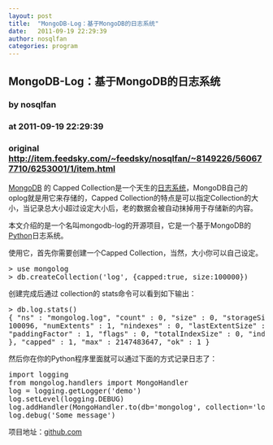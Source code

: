 ```yaml
---
layout: post
title:  "MongoDB-Log：基于MongoDB的日志系统"
date:   2011-09-19 22:29:39
author: nosqlfan
categories: program
---
```


## MongoDB-Log：基于MongoDB的日志系统
### by nosqlfan
### at 2011-09-19 22:29:39
### original <http://item.feedsky.com/~feedsky/nosqlfan/~8149226/560677710/6253001/1/item.html>

<p><span><a href="http://blog.nosqlfan.com/tags/mongodb" title="查看 MongoDB 的全部文章">MongoDB</a></span> 的 Capped Collection是一个天生的<span><a href="http://blog.nosqlfan.com/tags/%e6%97%a5%e5%bf%97%e7%b3%bb%e7%bb%9f" title="查看 日志系统 的全部文章">日志系统</a></span>，MongoDB自己的oplog就是用它来存储的，Capped Collection的特点是可以指定Collection的大小，当记录总大小超过设定大小后，老的数据会被自动抹掉用于存储新的内容。</p>
<p>本文介绍的是一个名叫mongodb-log的开源项目，它是一个基于MongoDB的<span><a href="http://blog.nosqlfan.com/tags/python" title="查看 Python 的全部文章">Python</a></span>日志系统。</p>
<p>使用它，首先你需要创建一个Capped Collection，当然，大小你可以自己设定。</p>
<pre>&gt; use mongolog
&gt; db.createCollection(&#39;log&#39;, {capped:true, size:100000})</pre>
<p>创建完成后通过 collection的 stats命令可以看到如下输出：</p>
<pre>&gt; db.log.stats()
{ &quot;ns&quot; : &quot;mongolog.log&quot;, &quot;count&quot; : 0, &quot;size&quot; : 0, &quot;storageSize&quot; :
100096, &quot;numExtents&quot; : 1, &quot;nindexes&quot; : 0, &quot;lastExtentSize&quot; : 100096,
&quot;paddingFactor&quot; : 1, &quot;flags&quot; : 0, &quot;totalIndexSize&quot; : 0, &quot;indexSizes&quot; : {
}, &quot;capped&quot; : 1, &quot;max&quot; : 2147483647, &quot;ok&quot; : 1 }</pre>
<p>然后你在你的Python程序里面就可以通过下面的方式记录日志了：</p>
<pre>import logging
from mongolog.handlers import MongoHandler
log = logging.getLogger('demo')
log.setLevel(logging.DEBUG)
log.addHandler(MongoHandler.to(db='mongolog', collection='log'))
log.debug('Some message')</pre>
<p>项目地址：<a href="https://github.com/andreisavu/mongodb-log">github.com</a></p><img src="http://www1.feedsky.com/t1/560677710/nosqlfan/feedsky/s.gif?r=http://item.feedsky.com/~feedsky/nosqlfan/~8149226/560677710/6253001/1/item.html" border="0" height="0" width="0">